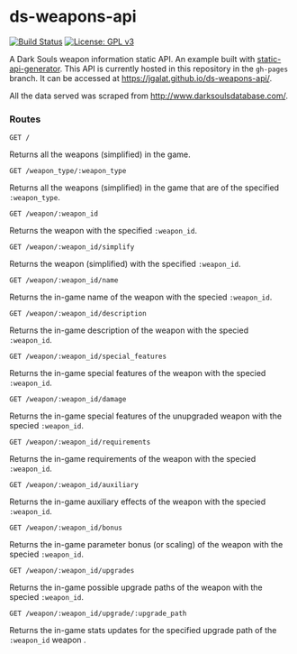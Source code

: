 # ds-weapons-api
[![Build Status](https://travis-ci.org/jgalat/ds-weapons-api.svg?branch=master)](https://travis-ci.org/jgalat/ds-weapons-api)
[![License: GPL v3](https://img.shields.io/badge/License-GPL%20v3-blue.svg)](https://www.gnu.org/licenses/gpl-3.0)

A Dark Souls weapon information static API. An example built with
[static-api-generator](https://www.github.com/jgalat/static-api-generator).
This API is currently hosted in this repository in the
`gh-pages` branch. It can be accessed at
https://jgalat.github.io/ds-weapons-api/.

All the data served was scraped from http://www.darksoulsdatabase.com/.

### Routes

```
GET /
```

Returns all the weapons (simplified) in the game.

```
GET /weapon_type/:weapon_type
```

Returns all the weapons (simplified) in the game that are of
the specified `:weapon_type`.

```
GET /weapon/:weapon_id
```

Returns the weapon with the specified `:weapon_id`.

```
GET /weapon/:weapon_id/simplify
```

Returns the weapon (simplified) with the specified
`:weapon_id`.

```
GET /weapon/:weapon_id/name
```

Returns the in-game name of the weapon with the specied `:weapon_id`.

```
GET /weapon/:weapon_id/description
```

Returns the in-game description of the weapon with the
specied `:weapon_id`.

```
GET /weapon/:weapon_id/special_features
```

Returns the in-game special features of the weapon with the
specied `:weapon_id`.

```
GET /weapon/:weapon_id/damage
```

Returns the in-game special features of the unupgraded weapon
with the specied `:weapon_id`.

```
GET /weapon/:weapon_id/requirements
```

Returns the in-game requirements of the weapon with the
specied `:weapon_id`.

```
GET /weapon/:weapon_id/auxiliary
```

Returns the in-game auxiliary effects of the weapon with the
specied `:weapon_id`.

```
GET /weapon/:weapon_id/bonus
```

Returns the in-game parameter bonus (or scaling) of the weapon
with the specied `:weapon_id`.

```
GET /weapon/:weapon_id/upgrades
```

Returns the in-game possible upgrade paths of the weapon
with the specied `:weapon_id`.

```
GET /weapon/:weapon_id/upgrade/:upgrade_path
```

Returns the in-game stats updates for the specified upgrade
path of the `:weapon_id` weapon .
